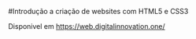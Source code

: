 #Introdução a criação de websites com HTML5 e CSS3

Disponivel em https://web.digitalinnovation.one/
